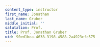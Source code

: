 ```yaml
---
content_type: instructor
first_name: Jonathan
last_name: Gruber
middle_initial: ''
salutation: Prof.
title: Prof. Jonathan Gruber
uid: 90ed1bca-4638-3198-4588-2a4923cfc575
---
```

